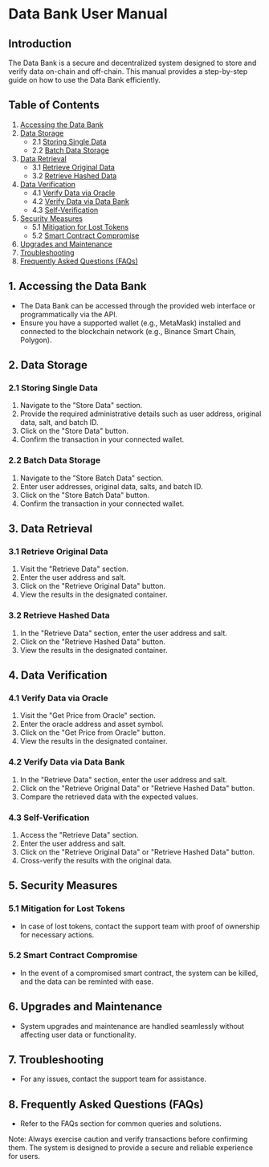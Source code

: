 # Data Bank User Manual

## Introduction

The Data Bank is a secure and decentralized system designed to store and verify data on-chain and off-chain. This manual provides a step-by-step guide on how to use the Data Bank efficiently.

## Table of Contents
1. [Accessing the Data Bank](#1-accessing-the-data-bank)
2. [Data Storage](#2-data-storage)
    - 2.1 [Storing Single Data](#21-storing-single-data)
    - 2.2 [Batch Data Storage](#22-batch-data-storage)
3. [Data Retrieval](#3-data-retrieval)
    - 3.1 [Retrieve Original Data](#31-retrieve-original-data)
    - 3.2 [Retrieve Hashed Data](#32-retrieve-hashed-data)
4. [Data Verification](#4-data-verification)
    - 4.1 [Verify Data via Oracle](#41-verify-data-via-oracle)
    - 4.2 [Verify Data via Data Bank](#42-verify-data-via-data-bank)
    - 4.3 [Self-Verification](#43-self-verification)
5. [Security Measures](#5-security-measures)
    - 5.1 [Mitigation for Lost Tokens](#51-mitigation-for-lost-tokens)
    - 5.2 [Smart Contract Compromise](#52-smart-contract-compromise)
6. [Upgrades and Maintenance](#6-upgrades-and-maintenance)
7. [Troubleshooting](#7-troubleshooting)
8. [Frequently Asked Questions (FAQs)](#8-frequently-asked-questions-faqs)

## 1. Accessing the Data Bank

- The Data Bank can be accessed through the provided web interface or programmatically via the API.
- Ensure you have a supported wallet (e.g., MetaMask) installed and connected to the blockchain network (e.g., Binance Smart Chain, Polygon).

## 2. Data Storage

### 2.1 Storing Single Data

1. Navigate to the "Store Data" section.
2. Provide the required administrative details such as user address, original data, salt, and batch ID.
3. Click on the "Store Data" button.
4. Confirm the transaction in your connected wallet.

### 2.2 Batch Data Storage

1. Navigate to the "Store Batch Data" section.
2. Enter user addresses, original data, salts, and batch ID.
3. Click on the "Store Batch Data" button.
4. Confirm the transaction in your connected wallet.

## 3. Data Retrieval

### 3.1 Retrieve Original Data

1. Visit the "Retrieve Data" section.
2. Enter the user address and salt.
3. Click on the "Retrieve Original Data" button.
4. View the results in the designated container.

### 3.2 Retrieve Hashed Data

1. In the "Retrieve Data" section, enter the user address and salt.
2. Click on the "Retrieve Hashed Data" button.
3. View the results in the designated container.

## 4. Data Verification

### 4.1 Verify Data via Oracle

1. Visit the "Get Price from Oracle" section.
2. Enter the oracle address and asset symbol.
3. Click on the "Get Price from Oracle" button.
4. View the results in the designated container.

### 4.2 Verify Data via Data Bank

1. In the "Retrieve Data" section, enter the user address and salt.
2. Click on the "Retrieve Original Data" or "Retrieve Hashed Data" button.
3. Compare the retrieved data with the expected values.

### 4.3 Self-Verification

1. Access the "Retrieve Data" section.
2. Enter the user address and salt.
3. Click on the "Retrieve Original Data" or "Retrieve Hashed Data" button.
4. Cross-verify the results with the original data.

## 5. Security Measures

### 5.1 Mitigation for Lost Tokens

- In case of lost tokens, contact the support team with proof of ownership for necessary actions.

### 5.2 Smart Contract Compromise

- In the event of a compromised smart contract, the system can be killed, and the data can be reminted with ease.

## 6. Upgrades and Maintenance

- System upgrades and maintenance are handled seamlessly without affecting user data or functionality.

## 7. Troubleshooting

- For any issues, contact the support team for assistance.

## 8. Frequently Asked Questions (FAQs)

- Refer to the FAQs section for common queries and solutions.

Note: Always exercise caution and verify transactions before confirming them. The system is designed to provide a secure and reliable experience for users.